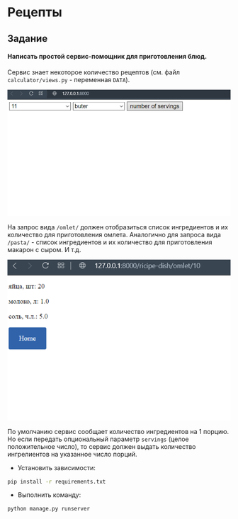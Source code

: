 # Рецепты

## Задание

#### Написать простой сервис-помощник для приготовления блюд.

Сервис знает некоторое количество рецептов (см. файл `calculator/views.py` - переменная `DATA`).

![Пример результата](./res/сервис-блюд.png)

На запрос вида `/omlet/` должен отобразиться список ингредиентов и их количество для приготовления омлета. Аналогично для запроса вида `/pasta/` - список ингредиентов и их количество для приготовления макарон с сыром. И т.д.

![Пример результата](./res/сервис-блюд_.png)



По умолчанию сервис сообщает количество ингредиентов на 1 порцию. Но если передать опциональный параметр `servings` (целое положительное число), то сервис должен выдать количество ингрелиентов на указанное число порций.
- Установить зависимости:

```bash
pip install -r requirements.txt
```

- Выполнить команду:

```bash
python manage.py runserver
```
